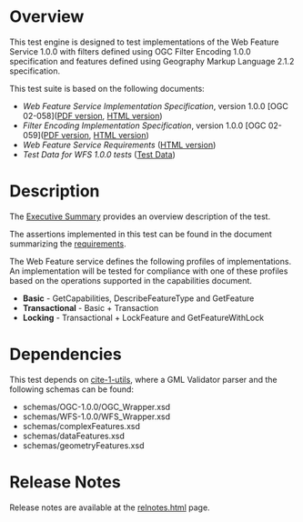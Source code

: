 # Overview

This test engine is designed to test implementations of the Web Feature
Service 1.0.0 with filters defined using OGC Filter Encoding 1.0.0
specification and features defined using Geography Markup Language 2.1.2
specification.

This test suite is based on the following documents:

  * _Web Feature Service Implementation Specification_, version 1.0.0 [OGC 02-058]([PDF version](http://portal.opengeospatial.org/files/index.php?artifact_id=7176), [HTML version](OGCTestData/wfs/1.0.0/specs/wfs/1.0.0/02-058.html))
  * _Filter Encoding Implementation Specification_, version 1.0.0 [OGC 02-059]([PDF version](http://portal.opengeospatial.org/files/?artifact_id=1171), [HTML version](OGCTestData/wfs/1.0.0/specs/filter/1.0.0/02-059.html))
  * _Web Feature Service Requirements_ ([HTML version](testreq.html))
  * _Test Data for WFS 1.0.0 tests_ ([Test Data](http://cite.opengeospatial.org/teamengine/about/wfs/1.0.0/web/data/data-wfs-1.0.0.zip))

# Description

The [Executive Summary](execsummary.html) provides an overview description of
the test.

The assertions implemented in this test can be found in the document
summarizing the [requirements](testreq.html).

The Web Feature service defines the following profiles of implementations. An
implementation will be tested for compliance with one of these profiles based
on the operations supported in the capabilities document.

  * **Basic** \- GetCapabilities, DescribeFeatureType and GetFeature
  * **Transactional** \- Basic + Transaction
  * **Locking** \- Transactional + LockFeature and GetFeatureWithLock

# Dependencies

This test depends on [cite-1-utils](https://github.com/opengeospatial/cite1-utils), where a GML Validator parser and the following schemas can be found:

- schemas/OGC-1.0.0/OGC_Wrapper.xsd
- schemas/WFS-1.0.0/WFS_Wrapper.xsd
- schemas/complexFeatures.xsd
- schemas/dataFeatures.xsd
- schemas/geometryFeatures.xsd


# Release Notes

Release notes are available at the [relnotes.html](relnotes.html) page.
